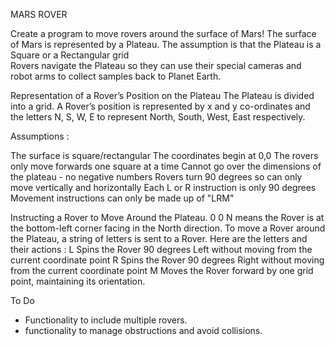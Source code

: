 MARS ROVER

Create a program to move rovers around the surface of Mars! 
The surface of Mars is represented by a Plateau. The assumption is that the Plateau is a Square or a Rectangular grid  
Rovers navigate the Plateau so they can use their special cameras and robot arms to collect samples back to Planet Earth.

Representation of a Rover’s Position on the Plateau
The Plateau is divided into a grid. A Rover’s position is represented by x and y co-ordinates and 
the letters N, S, W, E to represent North, South, West, East respectively.

Assumptions :

The surface is square/rectangular
The coordinates begin at 0,0
The rovers only move forwards one square at a time
Cannot go over the dimensions  of the plateau - no negative numbers
Rovers turn 90 degrees so can only move vertically and horizontally
Each L or R instruction is only 90 degrees
Movement instructions can only be made up of "LRM"

Instructing a Rover to Move Around the Plateau.
0 0 N means the Rover is at the bottom-left corner facing in the North direction.
To move a Rover around the Plateau, a string of letters is sent to a Rover. 
Here are the letters and their actions :
L Spins the Rover 90 degrees Left without moving from the current coordinate point
R Spins the Rover 90 degrees Right without moving from the current coordinate point
M Moves the Rover forward by one grid point, maintaining its orientation.

To Do
- Functionality to include multiple rovers.
- functionality to  manage obstructions and avoid collisions.